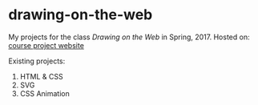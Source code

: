# drawing-on-the-web
My projects for the class *Drawing on the Web* in Spring, 2017. 
Hosted on: [course project website](http://i6.cims.nyu.edu/~xt405/380/)

Existing projects: 

1. HTML & CSS
2. SVG
3. CSS Animation 
